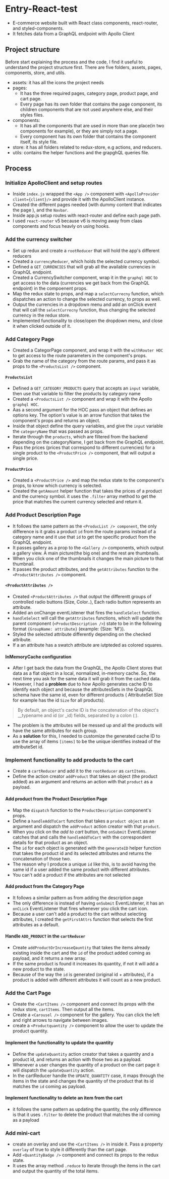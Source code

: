 # Entry-React-test
- E-commerce website built with React class components, react-router, and styled-components.
- It fetches data from a GraphQL endpoint with Apollo Client
## Project structure
Before start explaining the process and the code, I find it useful to understand the project structure first. There are five folders,  assets,  pages, components, store, and utils.
- assets: it has all the icons the project needs
- pages: 
  - It has the three required pages, category page, product page, and cart page.
  - Every page has its own folder that contains the page component, its children components that  are not used anywhere else, and their styles files.
- components:
  - It has all the components that are used in more than one place(in two components for example), or they are simply not a page.
  - Every component has its own folder that contains the component itself, its style file.
- store: it has all folders related to redux-store, e.g actions, and reducers.
- utils: contains the helper functions and the  grapghQL queries file. 
## Process
### Initialize ApolloClient and setup routes
- Inside `index.js` wrapped the `<App />` component with `<ApolloProvider client={client}/>` and provide it with the ApolloClient instance.
- Created the different pages needed (with dummy content that indicates the page ), and the `Navbar`.
- Inside app.js setup routes with react-router and define each page path.
- I used `react-router` v5 because v6 is moving away from claas components and focus heavly on using hooks.
### Add the currency switcher
- Set up redux and create a `rootReducer` that will hold the app's different reducers
- Created a `currencyReducer`, which holds the selected currency symbol. 
- Defined a `GET_CURRENCIES` that will grab all the available currencies in GraphQL endpoint.
- Created a CurrencySwitcher component, wrap it in the `graphql HOC` to get access to the data (currencies we get back from the GraphQL endpoint) in the compoenent props.
- Map the redux state to props, and map a `selectCurrecny` function, which dispatches an action to change the selected currency, to props as well.
- Output the currencies in a dropdown menu and add an onClick event that will call the `selectCurrecny` function, thus changing the selected currency in the redux store.
- Implemented functionality to close/open the dropdown menu, and close it when clicked outside of it.
### Add Category Page
- Created a CategorPage component, and wrap it with the `withRouter HOC` to get access to the route parameters in the component's props.
- Grab the name of the category from the route params, and pass it as props to the `<ProductsList />` component.
#### `ProductsList`
- Defined a `GET_CATEGORY_PRODUCTS` query that accepts an `input` variable, then use that variable to filter the products by category name
- Created a  `<ProductsList />` component and wrap it with the Apollo `graphql HOC`.
- Aas a second argument for the HOC pass an object that defines an options key. The option's value is an arrow function that takes the component's props and returns an object.
- Inside that object define the query variables, and give the `input` variable the `categoryName` that was passed as props.
- Iterate through the `products`, which are filtered from the backend depending on the categoryName, I get back from the GraphQL endpoint.
- Pass the prices (prices that correspond to different currencies) for a single product to the `<ProductPrice />` component, that will output a single price.
#### `ProductPrice`
- Created a `<ProductPrice />` and map the redux state to the component's props, to know which currency is selected.
- Created the `getAmount` helper function that takes the prices of a product and the currency symbol. it uses the `.filter` array method to get the price that matches the current currency selected and return it.
### Add Product Description Page
- It follows the same pattern as the `<ProducList /> component`, the only difference is it grabs a product `id` from the route params instead of a category name and it use that `id` to get the specific product from the GraphQL endpoint.
- It passes gallery as a prop to the `<Gallery />` components, which output a gallery view. A main picture(the big one) and the rest are thumbnails.
- When you click one of the thumbnails it changes the main picture to that thumbnail.
- It passes the product attributes, and the `getAttributes` function to the `<ProductAttributes />` component.
#### `<ProductAttributes />`
- Created `<ProductAttributes />` that output the differentt groups of controlled radio buttons (Size, Color..), Each radio button represents an attribute.
- Added an onChange eventListener that fires the `handleSelect` function.
- `handleSelect` will call the `getAttributes` functions, which will update the parent component (`<ProductDescription />`) state to be in the following format `{GroupName: attribute}` (example: {Size: 'M'}).
- Styled the selected attribute differently depending on the checked attribute.
- If a an attribute has a swatch attribute are iutpteded as colored squares.
#### InMemoryCache configuration
- After I get back the data from the GraphQL, the Apollo Client stores that data as a flat object in a local, normalized, in-memory cache. So, the next time you ask for the same data it will grab it from the cached data.
- However, I had a **problem** due to how Apollo generates cache ID to identify each object and because the attributesSets in the QraphQL schema have the same id, even for different products ( AttributeSet Size for example has the id `Size` for all products).
> By default, an object's cache ID is the concatenation of the object's __typename and id (or _id) fields, separated by a colon (:).
- The problem is the attributes will be messed up and all the products will have the  same attributes for each group.
- As a **solution** for this, I needed to customize the generated cache ID to use the array of items `[items]` to be the unique identifies instead of the attributeSet id.
### Implement functionality to add products to the cart
- Create a `cartReducer` and add it to the `rootReducer` as `cartItems`.
- Define the action creator `addProduct` that takes an object (the product added) as an argument and returns an action with that `product` as a payload.
#### Add product from the Product Description Page
- Map the `dispatch` function to the `ProductDescription` component's props.
- Define a `handleAddToCart` function that takes a `product object` as an argument and dispatch the `addProduct` action creator with that `product`.
- When you click on the *add to cart* button, the `onSubmit` EventListener catches that and calls the `handleAddToCart` with the correspondent details for that product as an object.
- The `id` for each object is generated with the `generateID` helper function that takes the product id and its selected attributes and returns the concatenation of those two.
- The reason why I produce a unique `id` like this, is to avoid having the same id if a user added the same product with different attributes.
- You can't add a product if the attributes are not selected
#### Add product from the Category Page
- It follows a similar pattern as from adding the description page
- The only difference is instead of having `onSubmit` EventListener, it has an `onCLick` EventListener that fires whenever you click the cart icon.
- Because a user can't add a product to the cart without selecting attributes, I created the `getFirstAttrs` function that selects the first attributes as a default.
#### Handle `ADD_PRODUCT` in the `cartReducer`
- Create `addProductOrIncreaseQauntity` that takes the items already existing inside the cart and the `id` of the product added coming as payload, and it returns a new array.
- If the same product is found it increases its quantity, if not it will add a new product to the state.
- Because of the way the `id` is generated (original id + attributes), if a product is added with different attributes it will count as a new product.
### Add the Cart Page
- Create the `<CartItems />` component and connect its props with the redux store, `cartItems`. Then output all the items.
- Create a `<Carousel />` component for the gallery. You can click the left and right arrows to navigate between images.
- create a `<Productquantity />` component to allow the user to update the product quantity.
#### Implement the functionality to update the quantity
- Define the `updateQuantity` action creator that takes a quantity and a product id, and returns an action with those two as a payload.
- Whenever a user changes the quantity of a product on the cart page it will dispatch the `updateQuantity` action.
- In the cartReducer handle the `UPDATE_QUANTITY` case, it maps through the items in the state and changes the quantity of the product that its id matches the `id` coming as payload.
#### Implement functionality to delete an item from the cart
- it follows the same pattern as updating the quantity, the only difference is that it uses `.filter` to delete the product that matches the id coming as a payload
### Add mini-cart
- create an overlay and use the `<CartItems />` in inside it. Pass a property `overlay` of true to style it differently than the cart page.
- Add `<QuantityBadge />` component and connect its props to the redux state. 
- It uses the array method `.reduce` to iterate through the items in the cart and output  the quantity of the total items.
